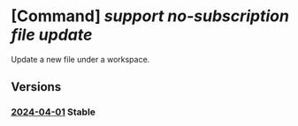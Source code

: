 # [Command] _support no-subscription file update_

Update a new file under a workspace.

## Versions

### [2024-04-01](/Resources/mgmt-plane/L3Byb3ZpZGVycy9taWNyb3NvZnQuc3VwcG9ydC9maWxld29ya3NwYWNlcy97fS9maWxlcy97fQ==/2024-04-01.xml) **Stable**

<!-- mgmt-plane /providers/microsoft.support/fileworkspaces/{}/files/{} 2024-04-01 -->
